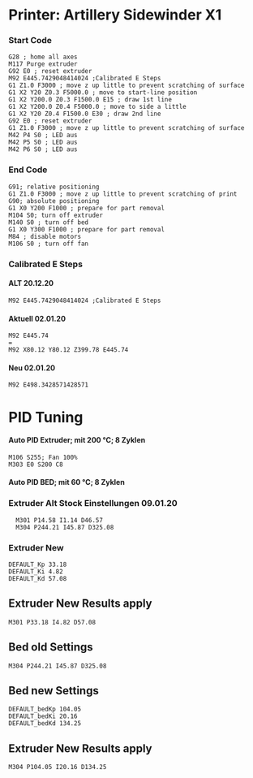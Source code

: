 # Printer: Artillery Sidewinder X1

### Start Code 

```
G28 ; home all axes
M117 Purge extruder
G92 E0 ; reset extruder
M92 E445.7429048414024 ;Calibrated E Steps
G1 Z1.0 F3000 ; move z up little to prevent scratching of surface
G1 X2 Y20 Z0.3 F5000.0 ; move to start-line position
G1 X2 Y200.0 Z0.3 F1500.0 E15 ; draw 1st line
G1 X2 Y200.0 Z0.4 F5000.0 ; move to side a little
G1 X2 Y20 Z0.4 F1500.0 E30 ; draw 2nd line
G92 E0 ; reset extruder
G1 Z1.0 F3000 ; move z up little to prevent scratching of surface
M42 P4 S0 ; LED aus
M42 P5 S0 ; LED aus
M42 P6 S0 ; LED aus
```


### End Code

```
G91; relative positioning
G1 Z1.0 F3000 ; move z up little to prevent scratching of print
G90; absolute positioning
G1 X0 Y200 F1000 ; prepare for part removal
M104 S0; turn off extruder
M140 S0 ; turn off bed
G1 X0 Y300 F1000 ; prepare for part removal
M84 ; disable motors
M106 S0 ; turn off fan
```

### Calibrated E Steps 

#### ALT 20.12.20

```
M92 E445.7429048414024 ;Calibrated E Steps 
````

#### Aktuell 02.01.20

```
M92 E445.74 
=
M92 X80.12 Y80.12 Z399.78 E445.74
```

#### Neu 02.01.20
```
M92 E498.3428571428571 
```


# PID Tuning

#### Auto PID Extruder; mit 200 °C; 8 Zyklen
```
M106 S255; Fan 100%
M303 E0 S200 C8
```

#### Auto PID BED; mit 60 °C; 8 Zyklen



### Extruder Alt Stock Einstellungen 09.01.20

```
  M301 P14.58 I1.14 D46.57
  M304 P244.21 I45.87 D325.08
```

### Extruder New
```
DEFAULT_Kp 33.18
DEFAULT_Ki 4.82
DEFAULT_Kd 57.08
```

## Extruder New Results apply
```
M301 P33.18 I4.82 D57.08
```

## Bed old Settings
```
M304 P244.21 I45.87 D325.08
```
## Bed new Settings
```
DEFAULT_bedKp 104.05
DEFAULT_bedKi 20.16
DEFAULT_bedKd 134.25
```
## Extruder New Results apply
```
M304 P104.05 I20.16 D134.25
```


